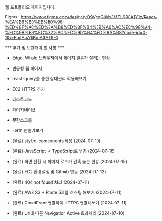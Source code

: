 웹 포트폴리오 페이지입니다.



Figma : https://www.figma.com/design/yO9VgqGlWxFMTL998A1Y1z/React-%EA%B8%B0%EB%B0%98-%ED%8F%AC%ED%8A%B8%ED%8F%B4%EB%A6%AC%EC%98%A4-%EC%9B%B9%EC%82%AC%EC%9D%B4%ED%8A%B8?node-id=0-1&t=KteIAtsY8RmASA9E-0



*** 추가 및 보완해야 할 사항 ***
- Edge, Whale 브라우저에서 페이지 일부가 잘리는 현상
- 반응형 웹 페이지
- react-query를 통한 상태관리 적용해보기
- EC2 HTTPS 추가
- 테스트코드
- 페이지네이션
- 무한스크롤
- Form 만들어보기

- (완료) styled-components 적용 (2024-07-19)
- (완료) JavaScript -> TypeScript로 변경 (2024-07-18)
- (완료) 화면 전환 시 이미지 로드가 간혹 늦는 현상 (2024-07-15)
- (완료) EC2 환경설정 및 Github 연동 (2024-07-12)
- (완료) 404 not found 처리 (2024-07-11)
- (완료) AWS S3 + Route 53 웹 호스팅 해보기 (2024-07-11)
- (완료) CloudFront 연결하여 HTTPS 연결해보기 (2024-07-11)
- (완료) Url에 따른 Navigation Active 효과처리 (2024-07-10)
